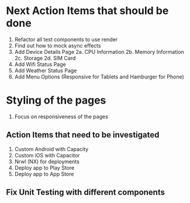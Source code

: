 # Next Action Items that should be done
1. Refactor all test components to use render
2. Find out how to mock async effects
2. Add Device Details Page
2a. CPU Information
2b. Memory Information
2c. Storage
2d. SIM Card
3. Add Wifi Status Page
3. Add Weather Status Page
5. Add Menu Options (Responsive for Tablets and Hamburger for Phone)
# Styling of the pages
1. Focus on responsiveness of the pages
## Action Items that need to be investigated
1. Custom Android with Capacity
2. Custom iOS with Capacitor
3. Nrwl (NX) for deployments
4. Deploy app to Play Store
5. Deploy app to App Store
## Fix Unit Testing with different components